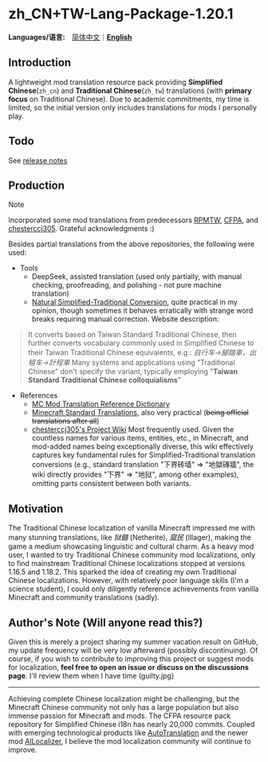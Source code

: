 # zh_CN+TW-Lang-Package-1.20.1
**Languages/语言:**&emsp;[简体中文](README.md)｜[**English**](README-en.md)
## Introduction
A lightweight mod translation resource pack providing **Simplified Chinese**\(`zh_cn`\) and **Traditional Chinese**\(`zh_tw`\) translations (with **primary focus** on Traditional Chinese). Due to academic commitments, my time is limited, so the initial version only includes translations for mods I personally play.

## Todo
See [release notes](https://github.com/3WLRF25/mc-mod-tw-lang/releases/latest)

## Production
> [!NOTE]
> Incorporated some mod translations from predecessors [RPMTW](https://github.com/RPMTW/ResourcePack-Mod-zh_tw), [CFPA](https://github.com/CFPAOrg/Minecraft-Mod-Language-Package), and [chesterccj305](https://github.com/chesterccj305/Mods-zh_tw-Lang-Pack). Grateful acknowledgments :\)

Besides partial translations from the above repositories, the following were used:
- Tools
  - DeepSeek, assisted translation (used only partially, with manual checking, proofreading, and polishing - not pure machine translation)
  - [Natural Simplified-Traditional Conversion](https://www.51shizhi.com/tool/zh-hans-hant-convert), quite practical in my opinion, though sometimes it behaves erratically with strange word breaks requiring manual correction. Website description:
> It converts based on Taiwan Standard Traditional Chinese, then further converts vocabulary commonly used in Simplified Chinese to their Taiwan Traditional Chinese equivalents, e.g.: _自行车→腳踏車，出租车→計程車_
Many systems and applications using "Traditional Chinese" don't specify the variant, typically employing "**Taiwan Standard Traditional Chinese colloquialisms**"
- References
  - [MC Mod Translation Reference Dictionary](https://dict.vmct-cn.top/)
  - [Minecraft Standard Translations](https://mcst.teahouse.team/), also very practical (~~being official translations after all~~)
  - [chesterccj305's Project Wiki](https://github.com/chesterccj305/Mods-zh_tw-Lang-Pack/wiki) Most frequently used. Given the countless names for various items, entities, etc., in Minecraft, and mod-added names being exceptionally diverse, this wiki effectively captures key fundamental rules for Simplified-Traditional translation conversions (e.g., standard translation "下界砖墙" => "地獄磚牆", the wiki directly provides "下界" => "地狱", among other examples), omitting parts consistent between both variants.

## Motivation
The Traditional Chinese localization of vanilla Minecraft impressed me with many stunning translations, like _狱髓_ (Netherite), _窳民_ (Illager), making the game a medium showcasing linguistic and cultural charm. As a heavy mod user, I wanted to try Traditional Chinese community mod localizations, only to find mainstream Traditional Chinese localizations stopped at versions 1.16.5 and 1.18.2. This sparked the idea of creating my own Traditional Chinese localizations. However, with relatively poor language skills (I'm a science student), I could only diligently reference achievements from vanilla Minecraft and community translations (sadly).

## Author's Note (Will anyone read this?)
Given this is merely a project sharing my summer vacation result on GitHub, my update frequency will be very low afterward (possibly discontinuing). Of course, if you wish to contribute to improving this project or suggest mods for localization, **feel free to open an issue or discuss on the discussions page**. I'll review them when I have time (guilty.jpg)

----

Achieving complete Chinese localization might be challenging, but the Minecraft Chinese community not only has a large population but also immense passion for Minecraft and mods. The CFPA resource pack repository for Simplified Chinese i18n has nearly 20,000 commits. Coupled with emerging technological products like [AutoTranslation](https://www.mcmod.cn/class/12385.html) and the newer mod [AILocalizer](https://www.mcmod.cn/class/20014.html), I believe the mod localization community will continue to improve.
